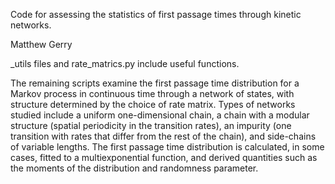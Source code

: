 Code for assessing the statistics of first passage times through kinetic networks.

Matthew Gerry

_utils files and rate_matrics.py include useful functions.

The remaining scripts examine the first passage time distribution for a Markov process in continuous time through a network of states, with structure determined by the choice of rate matrix. Types of networks studied include a uniform one-dimensional chain, a chain with a modular structure (spatial periodicity in the transition rates), an impurity (one transition with rates that differ from the rest of the chain), and side-chains of variable lengths. The first passage time distribution is calculated, in some cases, fitted to a multiexponential function, and derived quantities such as the moments of the distribution and randomness parameter.
